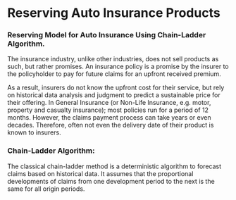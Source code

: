 # Reserving Auto Insurance Products

### Reserving Model for Auto Insurance Using Chain-Ladder Algorithm.
The insurance industry, unlike other industries, does not sell products as such, but rather promises. An insurance policy 
is a promise by the insurer to the policyholder to pay for future claims for an upfront received premium.

As a result, insurers do not know the upfront cost for their service, but rely on historical data analysis and judgment to 
predict a sustainable price for their offering. In General Insurance (or Non-Life Insurance, e.g. motor, property and 
casualty insurance); most policies run for a period of 12 months. However, the claims payment process can take years
or even decades. Therefore, often not even the delivery date of their product is known to insurers.


### Chain-Ladder Algorithm:
The classical chain-ladder method is a deterministic algorithm to forecast claims based
on historical data. It assumes that the proportional developments of claims from one development
period to the next is the same for all origin periods.
